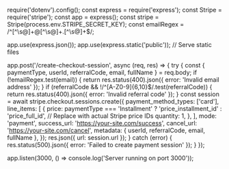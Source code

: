 require('dotenv').config();
const express = require('express');
const Stripe = require('stripe');
const app = express();
const stripe = Stripe(process.env.STRIPE_SECRET_KEY);
const emailRegex = /^[^\s@]+@[^\s@]+\.[^\s@]+$/;

app.use(express.json());
app.use(express.static('public')); // Serve static files

app.post('/create-checkout-session', async (req, res) => {
  try {
    const { paymentType, userId, referralCode, email, fullName } = req.body;
    if (!emailRegex.test(email)) {
      return res.status(400).json({ error: 'Invalid email address' });
    }
    if (referralCode && !/^[A-Z0-9]{6,10}$/.test(referralCode)) {
      return res.status(400).json({ error: 'Invalid referral code' });
    }
    const session = await stripe.checkout.sessions.create({
      payment_method_types: ['card'],
      line_items: [
        {
          price: paymentType === 'Installment' ? 'price_installment_id' : 'price_full_id', // Replace with actual Stripe price IDs
          quantity: 1,
        },
      ],
      mode: 'payment',
      success_url: 'https://your-site.com/success',
      cancel_url: 'https://your-site.com/cancel',
      metadata: { userId, referralCode, email, fullName },
    });
    res.json({ url: session.url });
  } catch (error) {
    res.status(500).json({ error: 'Failed to create payment session' });
  }
});

app.listen(3000, () => console.log('Server running on port 3000'));